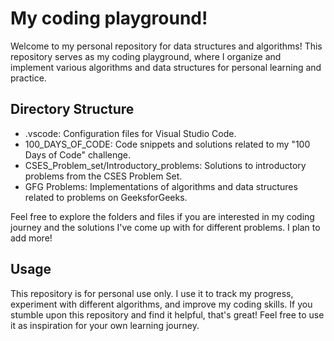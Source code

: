 # My coding playground!
Welcome to my personal repository for data structures and algorithms! This repository serves as my coding playground, where I organize and implement various algorithms and data structures for personal learning and practice.

## Directory Structure
- .vscode: Configuration files for Visual Studio Code.
- 100_DAYS_OF_CODE: Code snippets and solutions related to my "100 Days of Code" challenge.
- CSES_Problem_set/Introductory_problems: Solutions to introductory problems from the CSES Problem Set.
- GFG Problems: Implementations of algorithms and data structures related to problems on GeeksforGeeks.


Feel free to explore the folders and files if you are interested in my coding journey and the solutions I've come up with for different problems.
I plan to add more!
## Usage
This repository is for personal use only. I use it to track my progress, experiment with different algorithms, and improve my coding skills. If you stumble upon this repository and find it helpful, that's great! Feel free to use it as inspiration for your own learning journey.
